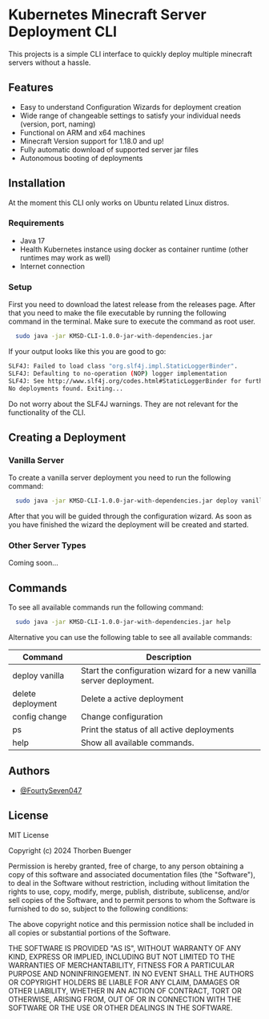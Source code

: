 
# Kubernetes Minecraft Server Deployment CLI

This projects is a simple CLI interface to quickly deploy multiple minecraft servers without a hassle.

## Features

- Easy to understand Configuration Wizards for deployment creation
- Wide range of changeable settings to satisfy your individual needs (version, port, naming)
- Functional on ARM and x64 machines
- Minecraft Version support for 1.18.0 and up!
- Fully automatic download of supported server jar files
- Autonomous booting of deployments

## Installation

At the moment this CLI only works on Ubuntu related Linux distros.

### Requirements

- Java 17
- Health Kubernetes instance using docker as container runtime (other runtimes may work as well)
- Internet connection

### Setup
First you need to download the latest release from the releases page. After that you need to make the file executable by running the following command in the terminal. Make sure to execute the command as root user.

```bash
  sudo java -jar KMSD-CLI-1.0.0-jar-with-dependencies.jar
```

If your output looks like this you are good to go:
```bash
SLF4J: Failed to load class "org.slf4j.impl.StaticLoggerBinder".
SLF4J: Defaulting to no-operation (NOP) logger implementation
SLF4J: See http://www.slf4j.org/codes.html#StaticLoggerBinder for further details.
No deployments found. Exiting...
```
Do not worry about the SLF4J warnings. They are not relevant for the functionality of the CLI.

## Creating a Deployment

### Vanilla Server

To create a vanilla server deployment you need to run the following command:

```bash
  sudo java -jar KMSD-CLI-1.0.0-jar-with-dependencies.jar deploy vanilla
```

After that you will be guided through the configuration wizard. As soon as you have finished the wizard the deployment will be created and started.

### Other Server Types

Coming soon...

## Commands

To see all available commands run the following command:

```bash
  sudo java -jar KMSD-CLI-1.0.0-jar-with-dependencies.jar help
```

Alternative you can use the following table to see all available commands:

| Command           | Description                                                         |
|-------------------|---------------------------------------------------------------------|
| deploy vanilla    | Start the configuration wizard for a new vanilla server deployment. |
| delete deployment | Delete a active deployment                                          |
| config change     | Change configuration                                                |
| ps                | Print the status of all active deployments                          |
| help              | Show all available commands.                                        |

## Authors

- [@FourtySeven047](https://www.github.com/fourtyseven047)

## License

MIT License

Copyright (c) 2024 Thorben Buenger

Permission is hereby granted, free of charge, to any person obtaining a copy
of this software and associated documentation files (the "Software"), to deal
in the Software without restriction, including without limitation the rights
to use, copy, modify, merge, publish, distribute, sublicense, and/or sell
copies of the Software, and to permit persons to whom the Software is
furnished to do so, subject to the following conditions:

The above copyright notice and this permission notice shall be included in all
copies or substantial portions of the Software.

THE SOFTWARE IS PROVIDED "AS IS", WITHOUT WARRANTY OF ANY KIND, EXPRESS OR
IMPLIED, INCLUDING BUT NOT LIMITED TO THE WARRANTIES OF MERCHANTABILITY,
FITNESS FOR A PARTICULAR PURPOSE AND NONINFRINGEMENT. IN NO EVENT SHALL THE
AUTHORS OR COPYRIGHT HOLDERS BE LIABLE FOR ANY CLAIM, DAMAGES OR OTHER
LIABILITY, WHETHER IN AN ACTION OF CONTRACT, TORT OR OTHERWISE, ARISING FROM,
OUT OF OR IN CONNECTION WITH THE SOFTWARE OR THE USE OR OTHER DEALINGS IN THE
SOFTWARE.